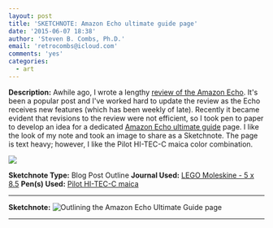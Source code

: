 ```yaml
---
layout: post
title: 'SKETCHNOTE: Amazon Echo ultimate guide page'
date: '2015-06-07 18:38'
author: 'Steven B. Combs, Ph.D.'
email: 'retrocombs@icloud.com'
comments: 'yes'
categories:
  - art
---
```


**Description:** Awhile ago, I wrote a lengthy [review of the Amazon Echo](http://www.stevencombs.com/gadgets/2015/02/21/amazon-echo-review.html). It's been a popular post and I've worked hard to update the review as the Echo receives new features (which has been weekly of late). Recently it became evident that revisions to the review were not efficient, so I took pen to paper to develop an idea for a dedicated [Amazon Echo ultimate guide](http://www.stevencombs.com/guide-to-echo/) page. I like the look of my note and took an image to share as a Sketchnote. The page is text heavy; however, I like the Pilot HI-TEC-C maica color combination.

![](https://lh6.googleusercontent.com/-lD93RyZs3Zk/VXTIovoHqkI/AAAAAAABfR0/tzU_gx2aKVs/w1331-h998-no/IMG_8284.JPG)

**Sketchnote Type:** Blog Post Outline
**Journal Used:** [LEGO Moleskine - 5 x 8.5](https://www.amazon.com/Moleskine-Limited-Edition-Notebook-Large/dp/886732621X/ref=as_sl_pc_ss_til?tag=stevenccom-20&linkCode=w01&linkId=TL3CJREDKU33GOJ6&creativeASIN=886732621X)
**Pen(s) Used:** [Pilot HI-TEC-C maica](http://www.stevencombs.com/art/2015/04/18/pilot-hi-tec-c-maica-review.html)

<hr/>

**Sketchnote:**
![Outlining the Amazon Echo Ultimate Guide page](https://lh5.googleusercontent.com/-_-FzaQsII7Q/VXTIouqElqI/AAAAAAABfQU/ibUUJIwCoeA/w568-h989-no/IMG_8285.JPG)

<hr/>
